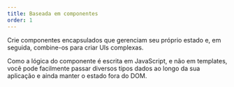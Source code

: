 ```yaml
---
title: Baseada em componentes
order: 1
---
```


Crie componentes encapsulados que gerenciam seu próprio estado e, em seguida, combine-os para criar UIs complexas.

Como a lógica do componente é escrita em JavaScript, e não em templates, você pode facilmente passar diversos tipos dados ao longo da sua aplicação e ainda manter o estado fora do DOM.

